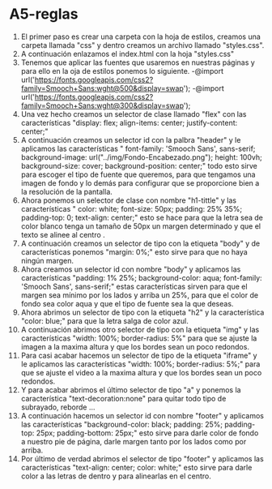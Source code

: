 # A5-reglas 
1. El primer paso es crear una carpeta con la hoja de estilos, creamos una carpeta llamada "css" y dentro creamos un archivo llamado "styles.css".
2. A continuación enlazamos el index.html con la hoja "styles.css"
3. Tenemos que aplicar las fuentes que usaremos en nuestras páginas y para ello en la oja de estilos ponemos lo siguiente. 
    -@import url('https://fonts.googleapis.com/css2?family=Smooch+Sans:wght@500&display=swap');
    -@import url('https://fonts.googleapis.com/css2?family=Smooch+Sans:wght@300&display=swap');
4. Una vez hecho creamos un selector de clase llamado "flex" con las características "display: flex; align-items: center; justify-content: center;" 
5. A continuación creamos un selector id con la palbra "header" y le aplicamos las características " font-family: 'Smooch Sans', sans-serif; background-image: url("../img/Fondo-Encabezado.png"); height: 100vh; background-size: cover; background-position: center;" todo esto sirve para escoger el tipo de fuente que queremos, para que tengamos una imagen de fondo y lo demás para configurar que se proporcione bien a la resolución de la pantalla.
6. Ahora ponemos un selector de clase con nombre "h1-tittle" y las características " color: white; font-size: 50px; padding: 25% 35%; padding-top: 0; text-align: center;" esto se hace para que la letra sea de color blanco tenga un tamaño de 50px un margen determinado y que el texto se alinee al centro .
7. A continuación creamos un selector de tipo con la etiqueta "body" y de características ponemos "margin: 0%;" esto sirve para que no haya ningún margen.
8. Ahora creamos un selector id con nombre "body" y aplicamos las características "padding: 1% 25%; background-color: aqua; font-family: 'Smooch Sans', sans-serif;" estas características sirven para que el margen sea mínimo por los lados y arriba un 25%, para que el color de fondo sea color aqua y que el tipo de fuente sea la que deseas.
9. Ahora abrimos un selector de tipo con la etiqueta "h2" y la característica "color: blue;" para que la letra salga de color azul.
10. A continuación abrimos otro selector de tipo con la etiqueta "img" y las características "width: 100%; border-radius: 5%" para que se ajuste la imagen a la maxima altura y que los bordes sean un poco redondos.
11. Para casi acabar hacemos un selector de tipo de la etiqueta "iframe" y le aplicamos las características "width: 100%; border-radius: 5%;" para que se ajuste el video a la maxima altura y que los bordes sean un poco redondos.
12. Y para acabar abrimos el último selector de tipo "a" y ponemos la característica "text-decoration:none" para quitar todo tipo de subrayado, reborde ... 
13. A continuación hacemos un selector id con nombre "footer" y aplicamos las características "background-color: black; padding: 25%; padding-top: 25px; padding-bottom: 25px;" esto sirve para darle color de fondo a nuestro pie de página, darle margen tanto por los lados como por arriba.
14. Por último de verdad abrimos el selector de tipo "footer" y aplicamos las características "text-align: center;
    color: white;" esto sirve para darle color a las letras de dentro y para alinearlas en el centro.